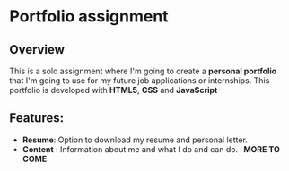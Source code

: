 # Portfolio assignment

## Overview

This is a solo assignment where I'm going to create a **personal portfolio** that I'm going to use for my future
job applications or internships. This portfolio is developed with **HTML5**, **CSS** and **JavaScript**

## Features:

- **Resume**: Option to download my resume and personal letter.
- **Content** : Information about me and what I do and can do. -**MORE TO COME**:
